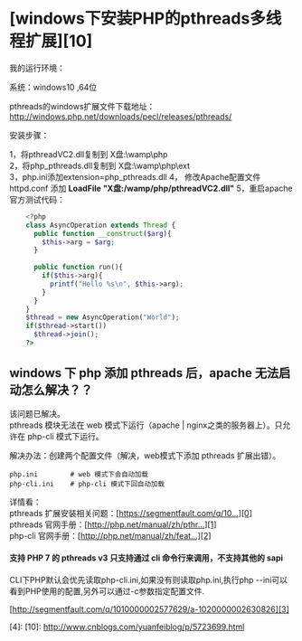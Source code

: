 # [windows下安装PHP的pthreads多线程扩展][10]

我的运行环境：

系统：windows10 ,64位

pthreads的windows扩展文件下载地址：http://windows.php.net/downloads/pecl/releases/pthreads/


安装步骤：

1，将pthreadVC2.dll复制到 X盘:\wamp\php\
2，将php_pthreads.dll复制到 X盘:\wamp\php\ext\
3，php.ini添加extension=php_pthreads.dll
4， 修改Apache配置文件httpd.conf 添加  **LoadFile "X盘:/wamp/php/pthreadVC2.dll"**
5，重启apache
官方测试代码：

```php
    <?php
    class AsyncOperation extends Thread {
      public function __construct($arg){
        $this->arg = $arg;
      }
    
      public function run(){
        if($this->arg){
          printf("Hello %s\n", $this->arg);
        }
      }
    }
    $thread = new AsyncOperation("World");
    if($thread->start())
      $thread->join();
    ?>
```

## windows 下 php 添加 pthreads 后，apache 无法启动怎么解决？？

该问题已解决。  
pthreads 模块无法在 web 模式下运行（apache | nginx之类的服务器上）。只允许在 php-cli 模式下运行。

解决办法：创建两个配置文件（解决，web模式下添加 pthreads 扩展出错）。

    php.ini        # web 模式下会自动加载
    php-cli.ini    # php-cli 模式下回自动加载

详情看：  
pthreads 扩展安装相关问题：[https://segmentfault.com/q/10...][0]  
pthreads 官网手册：[http://php.net/manual/zh/pthr...][1]  
php-cli 官网手册：[http://php.net/manual/zh/feat...][2]

#### 支持 PHP 7 的 pthreads v3 只支持通过 cli 命令行来调用，不支持其他的 sapi

CLI下PHP默认会优先读取php-cli.ini,如果没有则读取php.ini,执行php --ini可以看到PHP使用的配置,另外可以通过-c参数指定配置文件.  

[http://segmentfault.com/q/1010000002577629/a-1020000002630826][3]

[0]: https://segmentfault.com/q/1010000004327568
[1]: http://php.net/manual/zh/pthreads.requirements.php
[2]: http://php.net/manual/zh/features.commandline.php
[3]: http://segmentfault.com/q/1010000002577629/a-1020000002630826
[4]: [10]: http://www.cnblogs.com/yuanfeiblog/p/5723699.html

